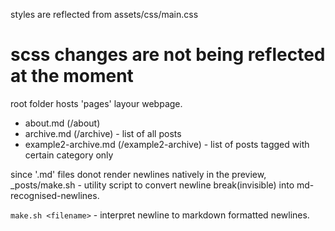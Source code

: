 styles are reflected from assets/css/main.css 
# scss changes are not being reflected at the moment

root folder hosts 'pages' layour webpage.
- about.md (/about)
- archive.md (/archive) - list of all posts
- example2-archive.md (/example2-archive) - list of posts tagged with certain category only

since '.md' files donot render newlines natively in the preview,
_posts/make.sh - utility script to convert newline break(invisible) into md-recognised-newlines.

`make.sh <filename>` - interpret newline to markdown formatted newlines.